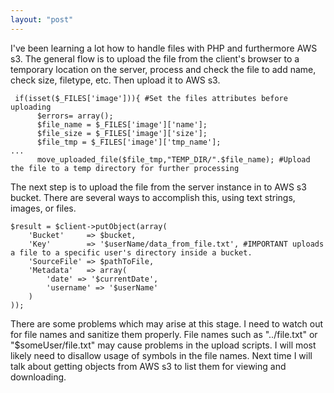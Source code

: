 ```yaml
---
layout: "post"
---
```

I've been learning a lot how to handle files with PHP and furthermore AWS s3. The general flow is to upload the file from the client's browser to a temporary location on the server, process and check the file to add name, check size, filetype, etc. Then upload it to AWS s3. 
```
 if(isset($_FILES['image'])){ #Set the files attributes before uploading
      $errors= array();
      $file_name = $_FILES['image']['name'];
      $file_size = $_FILES['image']['size'];
      $file_tmp = $_FILES['image']['tmp_name'];
...
      move_uploaded_file($file_tmp,"TEMP_DIR/".$file_name); #Upload the file to a temp directory for further processing
```

The next step is to upload the file from the server instance in to AWS s3 bucket. There are several ways to accomplish this, using text strings, images, or files.
```
$result = $client->putObject(array(
    'Bucket'     => $bucket,
    'Key'        => '$userName/data_from_file.txt', #IMPORTANT uploads a file to a specific user's directory inside a bucket. 
    'SourceFile' => $pathToFile,
    'Metadata'   => array(
        'date' => '$currentDate',
        'username' => '$userName'
    )
));
```

There are some problems which may arise at this stage. I need to watch out for file names and sanitize them properly. File names such as "../file.txt" or "$someUser/file.txt" may cause problems in the upload scripts. I will most likely need to disallow usage of symbols in the file names. Next time I will talk about getting objects from AWS s3 to list them for viewing and downloading. 
